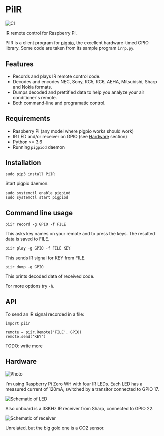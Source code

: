 # PiIR

![CI](https://github.com/ts1/PiIR/workflows/CI/badge.svg)

IR remote control for Raspberry Pi.

PiIR is a client program for [pigpio](http://abyz.me.uk/rpi/pigpio/), the excellent hardware-timed GPIO library. 
Some code are taken from its sample program `irrp.py`.

## Features
- Records and plays IR remote control code.
- Decodes and encodes NEC, Sony, RC5, RC6, AEHA, Mitsubishi, Sharp and Nokia formats.
- Dumps decoded and prettified data to help you analyze your air conditioner's remote.
- Both command-line and programatic control.

## Requirements
- Raspberry Pi (any model where pigpio works should work)
- IR LED and/or receiver on GPIO (see [Hardware](#hardware) section)
- Python >= 3.6
- Running `pigpiod` daemon

## Installation
```
sudo pip3 install PiIR
```

Start pigpio daemon.
```
sudo systemctl enable pigpiod
sudo systemctl start pigpiod
```

## Command line usage
```
piir record -g GPIO -f FILE
```
This asks key names on your remote and to press the keys.
The resulted data is saved to FILE.

```
piir play -g GPIO -f FILE KEY
```
This sends IR signal for KEY from FILE.

```
piir dump -g GPIO
```
This prints decoded data of received code.

For more options try `-h`.

## API

To send an IR signal recorded in a file:

```
import piir

remote = piir.Remote('FILE', GPIO)
remote.send('KEY')
```

TODO: write more

## Hardware

![Photo](https://raw.githubusercontent.com/ts1/PiIR/master/img/photo.jpeg)

I'm using Raspberry Pi Zero WH with four IR LEDs.
Each LED has a measured current of 120mA, switched by a transitor connected to GPIO 17.

![Schematic of LED](https://raw.githubusercontent.com/ts1/PiIR/master/img/schema-led.png)

Also onboard is a 38KHz IR receiver from Sharp, connected to GPIO 22.

![Schematic of receiver](https://raw.githubusercontent.com/ts1/PiIR/master/img/schema-receiver.png)

Unrelated, but the big gold one is a CO2 sensor.
